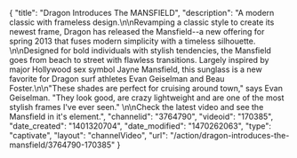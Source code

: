 {
    "title": "Dragon Introduces The MANSFIELD",
    "description": "A modern classic with frameless design.\n\nRevamping a classic style to create its newest frame, Dragon has released the Mansfield--a new offering for spring 2013 that fuses modern simplicity with a timeless silhouette. \n\nDesigned for bold individuals with stylish tendencies, the Mansfield goes from beach to street with flawless transitions. Largely inspired by major Hollywood sex symbol Jayne Mansfield, this sunglass is a new favorite for Dragon surf athletes Evan Geiselman and Beau Foster.\n\n\"These shades are perfect for cruising around town,\" says Evan Geiselman. \"They look good, are crazy lightweight and are one of the most stylish frames I've ever seen.\" \n\nCheck the latest video and see the Mansfield in it's element.",
    "channelid": "3764790",
    "videoid": "170385",
    "date_created": "1401320704",
    "date_modified": "1470262063",
    "type": "captivate",
    "layout": "channelVideo",
    "url": "\/action\/dragon-introduces-the-mansfield\/3764790-170385"
}